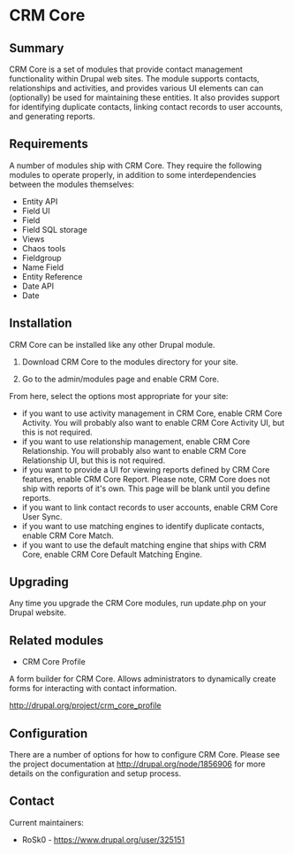 # CRM Core

## Summary

CRM Core is a set of modules that provide contact management functionality
within Drupal web sites. The module supports contacts, relationships and
activities, and provides various UI elements can can (optionally) be used for
maintaining these entities. It also provides support for identifying duplicate
contacts, linking contact records to user accounts, and generating reports.

## Requirements

A number of modules ship with CRM Core. They require the following modules to
operate properly, in addition to some interdependencies between the modules
themselves:

* Entity API
* Field UI
* Field
* Field SQL storage
* Views
* Chaos tools
* Fieldgroup
* Name Field
* Entity Reference
* Date API
* Date

## Installation

CRM Core can be installed like any other Drupal module.

1) Download CRM Core to the modules directory for your site.

2) Go to the admin/modules page and enable CRM Core.

From here, select the options most appropriate for your site:

- if you want to use activity management in CRM Core, enable CRM Core Activity.
You will probably also want to enable CRM Core Activity UI, but this is not
required.
- if you want to use relationship management, enable CRM Core Relationship. You
will probably also want to enable CRM Core Relationship UI, but this is not
required.
- if you want to provide a UI for viewing reports defined by CRM Core features,
enable CRM Core Report. Please note, CRM Core does not ship with reports of it's
own. This page will be blank until you define reports.
- if you want to link contact records to user accounts, enable CRM Core User
Sync.
- if you want to use matching engines to identify duplicate contacts, enable
CRM Core Match.
- if you want to use the default matching engine that ships with CRM Core,
enable CRM Core Default Matching Engine.

## Upgrading

Any time you upgrade the CRM Core modules, run update.php on your Drupal
website.

## Related modules

* CRM Core Profile

A form builder for CRM Core. Allows administrators to dynamically create forms
for interacting with contact information.

  http://drupal.org/project/crm_core_profile

## Configuration

There are a number of options for how to configure CRM Core. Please see the
project documentation at http://drupal.org/node/1856906 for more details on the
configuration and setup process.

## Contact

Current maintainers:

* RoSk0 - https://www.drupal.org/user/325151

